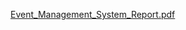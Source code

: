 [Event_Management_System_Report.pdf](https://github.com/user-attachments/files/17438729/Event_Management_System_Report.pdf)

